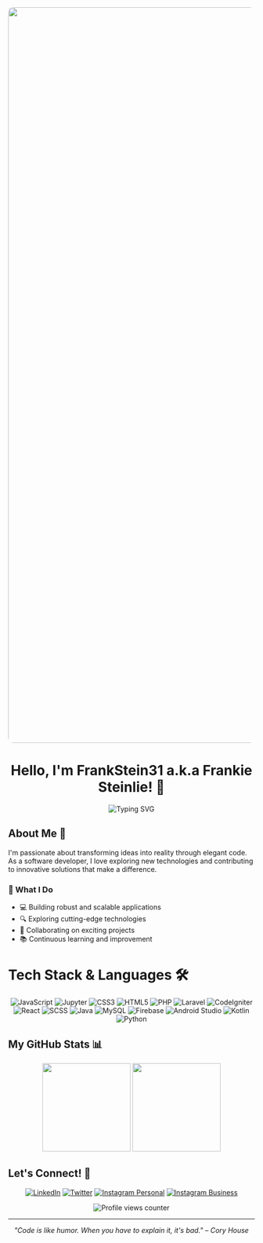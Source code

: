 <div align="center">
  <img 
    src="https://github.com/user-attachments/assets/6b9df9aa-323b-4cf6-b527-9987887efaa1" 
    alt="header banner"
    width="1500"
    style="border-radius: 10px; max-width: 100%;"
  />
</div>

<h1 align="center">Hello, I'm FrankStein31 a.k.a Frankie Steinlie! 👋</h1>

<div align="center">
  <img src="https://readme-typing-svg.herokuapp.com?font=Fira+Code&pause=1000&color=39FF14&center=true&vCenter=true&width=435&lines=Software+Developer;Problem+Solver;Continuous+Learner;Open+Source+Enthusiast" alt="Typing SVG" />
</div>

## About Me 🚀

I'm passionate about transforming ideas into reality through elegant code. As a software developer, I love exploring new technologies and contributing to innovative solutions that make a difference.

### 🌟 What I Do

- 💻 Building robust and scalable applications
- 🔍 Exploring cutting-edge technologies
- 🤝 Collaborating on exciting projects
- 📚 Continuous learning and improvement

# Tech Stack & Languages 🛠️

<div align="center">

![JavaScript](https://img.shields.io/badge/-JavaScript-F7DF1E?style=for-the-badge&logo=javascript&logoColor=black)
![Jupyter](https://img.shields.io/badge/-Jupyter-F37626?style=for-the-badge&logo=jupyter&logoColor=white)
![CSS3](https://img.shields.io/badge/-CSS3-1572B6?style=for-the-badge&logo=css3&logoColor=white)
![HTML5](https://img.shields.io/badge/-HTML5-E34F26?style=for-the-badge&logo=html5&logoColor=white)
![PHP](https://img.shields.io/badge/-PHP-777BB4?style=for-the-badge&logo=php&logoColor=white)
![Laravel](https://img.shields.io/badge/-Laravel-FF2D20?style=for-the-badge&logo=laravel&logoColor=white)
![CodeIgniter](https://img.shields.io/badge/-CodeIgniter-EF4223?style=for-the-badge&logo=codeigniter&logoColor=white)
![React](https://img.shields.io/badge/-React-61DAFB?style=for-the-badge&logo=react&logoColor=black)
![SCSS](https://img.shields.io/badge/-SCSS-CC6699?style=for-the-badge&logo=sass&logoColor=white)
![Java](https://img.shields.io/badge/-Java-007396?style=for-the-badge&logo=java&logoColor=white)
![MySQL](https://img.shields.io/badge/-MySQL-4479A1?style=for-the-badge&logo=mysql&logoColor=white)
![Firebase](https://img.shields.io/badge/-Firebase-FFCA28?style=for-the-badge&logo=firebase&logoColor=black)
![Android Studio](https://img.shields.io/badge/-Android%20Studio-3DDC84?style=for-the-badge&logo=android-studio&logoColor=white)
![Kotlin](https://img.shields.io/badge/-Kotlin-7F52FF?style=for-the-badge&logo=kotlin&logoColor=white)
![Python](https://img.shields.io/badge/-Python-3776AB?style=for-the-badge&logo=python&logoColor=white)


</div>

## My GitHub Stats 📊

<div align="center">
  <img height="180em" src="https://github-readme-stats.vercel.app/api?username=FrankStein31&show_icons=true&theme=tokyonight&include_all_commits=true&count_private=true"/>
  <img height="180em" src="https://github-readme-stats.vercel.app/api/top-langs/?username=FrankStein31&layout=compact&langs_count=7&theme=tokyonight"/>
</div>

## Let's Connect! 🤝

<div align="center">
  
[![LinkedIn](https://img.shields.io/badge/LinkedIn-0077B5?style=for-the-badge&logo=linkedin&logoColor=white)](https://www.linkedin.com/in/frankie-steinlie/)
[![Twitter](https://img.shields.io/badge/Twitter-1DA1F2?style=for-the-badge&logo=twitter&logoColor=white)](https://x.com/FrSteinlie)
[![Instagram Personal](https://img.shields.io/badge/Instagram_Personal-E4405F?style=for-the-badge&logo=instagram&logoColor=white)](https://www.instagram.com/frankstein31__/)
[![Instagram Business](https://img.shields.io/badge/Instagram_Business-E4405F?style=for-the-badge&logo=instagram&logoColor=white)](https://www.instagram.com/steinliejoki)
<!-- [![Portfolio](https://img.shields.io/badge/Portfolio-000000?style=for-the-badge&logo=About.me&logoColor=white)](your-portfolio-url) -->
</div>

<div align="center">
  <img src="https://komarev.com/ghpvc/?username=FrankStein31&color=blue&style=flat-square" alt="Profile views counter"/>
</div>

---

<div align="center">
  <em>"Code is like humor. When you have to explain it, it's bad." – Cory House</em>
</div>
